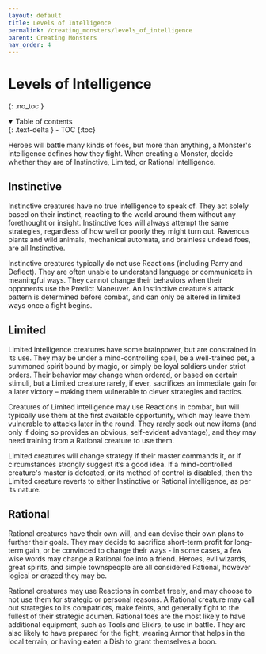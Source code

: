 ```yaml
---
layout: default
title: Levels of Intelligence
permalink: /creating_monsters/levels_of_intelligence
parent: Creating Monsters
nav_order: 4
---
```


# Levels of Intelligence
{: .no_toc }

<details open markdown="block">
  <summary>
    Table of contents
  </summary>
  {: .text-delta }
- TOC
{:toc}
</details>

Heroes will battle many kinds of foes, but more than anything, a Monster's intelligence defines how they fight. When creating a Monster, decide whether they are of Instinctive, Limited, or Rational Intelligence.

## Instinctive

Instinctive creatures have no true intelligence to speak of. They act solely based on their instinct, reacting to the world around them without any forethought or insight. Instinctive foes will always attempt the same strategies, regardless of how well or poorly they might turn out. Ravenous plants and wild animals, mechanical automata, and brainless undead foes, are all Instinctive.

Instinctive creatures typically do not use Reactions (including Parry and Deflect). They are often unable to understand language or communicate in meaningful ways. They cannot change their behaviors when their opponents use the Predict Maneuver. An Instinctive creature's attack pattern is determined before combat, and can only be altered in limited ways once a fight begins.

## Limited

Limited intelligence creatures have some brainpower, but are constrained in its use. They may be under a mind-controlling spell, be a well-trained pet, a summoned spirit bound by magic, or simply be loyal soldiers under strict orders. Their behavior may change when ordered, or based on certain stimuli, but a Limited creature rarely, if ever, sacrifices an immediate gain for a later victory – making them vulnerable to clever strategies and tactics.

Creatures of Limited intelligence may use Reactions in combat, but will typically use them at the first available opportunity, which may leave them vulnerable to attacks later in the round. They rarely seek out new items (and only if doing so provides an obvious, self-evident advantage), and they may need training from a Rational creature to use them.

Limited creatures will change strategy if their master commands it, or if circumstances strongly suggest it’s a good idea. If a mind-controlled creature's master is defeated, or its method of control is disabled, then the Limited creature reverts to either Instinctive or Rational intelligence, as per its nature.

## Rational

Rational creatures have their own will, and can devise their own plans to further their goals. They may decide to sacrifice short-term profit for long-term gain, or be convinced to change their ways - in some cases, a few wise words may change a Rational foe into a friend. Heroes, evil wizards, great spirits, and simple townspeople are all considered Rational, however logical or crazed they may be.

Rational creatures may use Reactions in combat freely, and may choose to not use them for strategic or personal reasons. A Rational creature may call out strategies to its compatriots, make feints, and generally fight to the fullest of their strategic acumen. Rational foes are the most likely to have additional equipment, such as Tools and Elixirs, to use in battle. They are also likely to have prepared for the fight, wearing Armor that helps in the local terrain, or having eaten a Dish to grant themselves a boon.